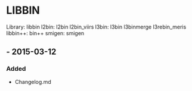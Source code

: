 
# LIBBIN

Library: libbin
                        l2bin:
                            l2bin
                            l2bin_viirs
                        l3bin:
                            l3bin
                            l3binmerge
                            l3rebin_meris
                        libbin++:
                            bin++
                        smigen:
                            smigen

## <VERSION> - 2015-03-12
### Added
  * Changelog.md
